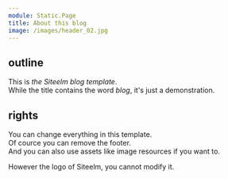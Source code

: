 ```yaml
---
module: Static.Page
title: About this blog
image: /images/header_02.jpg
---
```


## outline 

This is _the Siteelm blog template_.   
While the title contains the word _blog_, it's just a demonstration.

## rights

You can change everything in this template.  
Of cource you can remove the footer.  
And you can also use assets like image resources if you want to.

However the logo of Siteelm, you cannot modify it.
